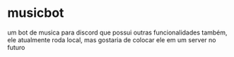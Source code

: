 # musicbot
um bot de musica para discord que possui outras funcionalidades também, ele atualmente roda local, mas gostaria de colocar ele em um server no futuro
